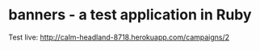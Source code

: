 banners - a test application in Ruby
=======

Test live: http://calm-headland-8718.herokuapp.com/campaigns/2

